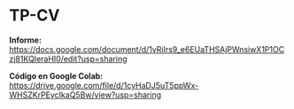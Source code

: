 # TP-CV
**Informe:** https://docs.google.com/document/d/1vRiIrs9_e6EUaTHSAjPWnsiwX1P1OCzj81KQIeraHI0/edit?usp=sharing

**Código en Google Colab:** https://drive.google.com/file/d/1cyHaDJ5uT5ppWx-WHSZKrPEycIkaQ5Bw/view?usp=sharing
